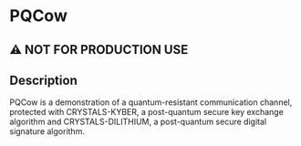 # PQCow

## ⚠️ NOT FOR PRODUCTION USE

## Description

PQCow is a demonstration of a quantum-resistant communication channel, protected with CRYSTALS-KYBER, a post-quantum secure key exchange algorithm and CRYSTALS-DILITHIUM, a post-quantum secure digital signature algorithm.

